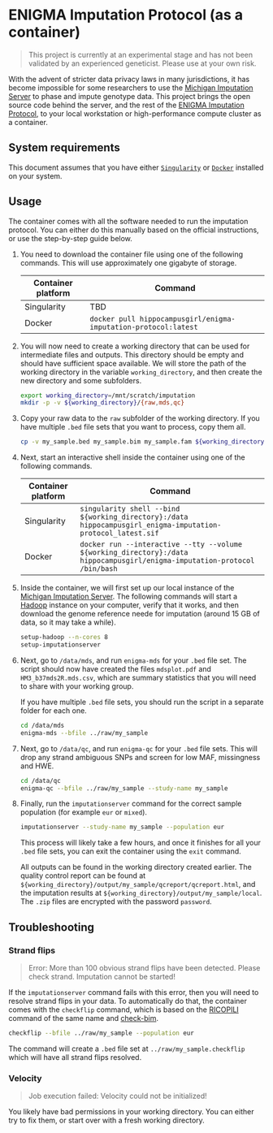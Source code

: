 # ENIGMA Imputation Protocol (as a container)

> This project is currently at an experimental stage and has not been validated
> by an experienced geneticist. Please use at your own risk.

With the advent of stricter data privacy laws in many jurisdictions, it has
become impossible for some researchers to use the
[Michigan Imputation Server](https://imputationserver.readthedocs.io/en/latest/)
to phase and impute genotype data. This project brings the open source code
behind the server, and the rest of the
[ENIGMA Imputation Protocol](https://enigma.ini.usc.edu/wp-content/uploads/2020/02/ENIGMA-1KGP_p3v5-Cookbook_20170713.pdf),
to your local workstation or high-performance compute cluster as a container.

## System requirements

This document assumes that you have either
[`Singularity`](https://sylabs.io/guides/3.7/user-guide/quick_start.html) or
[`Docker`](https://docs.docker.com/engine/install/) installed on your system.

## Usage

The container comes with all the software needed to run the imputation protocol.
You can either do this manually based on the official instructions, or use the
step-by-step guide below.

<ol>

<li>
<p>
You need to download the container file using one of the following commands.
This will use approximately one gigabyte of storage.
</p>
<table>
<thead>
  <tr>
    <th><b>Container platform</b></th>
    <th><b>Command</b></th>
  </tr>
</thead>
<tbody>
  <tr>
    <td>Singularity</td>
    <td>TBD</td>
  </tr>
  <tr>
    <td>Docker</td>
    <td><code>docker pull hippocampusgirl/enigma-imputation-protocol:latest</code></td>
  </tr>
</tbody>
</table>
</li>

<li>
<p>
You will now need to create a working directory that can be used for 
intermediate files and outputs. This directory should be empty and should have
sufficient space available. We will store the path of the working directory in
the variable <code>working_directory</code>, and then create the new directory
and some subfolders.
</p>

```bash
export working_directory=/mnt/scratch/imputation
mkdir -p -v ${working_directory}/{raw,mds,qc}
```

</li>

<li>
<p>
Copy your raw data to the <code>raw</code> subfolder of the working directory. If you
have multiple <code>.bed</code> file sets that you want to process, copy them all.
</p>

```bash
cp -v my_sample.bed my_sample.bim my_sample.fam ${working_directory}/raw
```

</li>

<li>
<p>
Next, start an interactive shell inside the container using one of the
following commands.
</p>
<table>
<thead>
  <tr>
    <th><b>Container platform</b></th>
    <th><b>Command</b></th>
  </tr>
</thead>
<tbody>
  <tr>
    <td>Singularity</td>
    <td><code>singularity shell --bind ${working_directory}:/data hippocampusgirl_enigma-imputation-protocol_latest.sif</code></td>
  </tr>
  <tr>
    <td>Docker</td>
    <td>
        <code>docker run --interactive --tty --volume ${working_directory}:/data hippocampusgirl/enigma-imputation-protocol /bin/bash</code>
    </td>
  </tr>
</tbody>
</table>
</li>

<li>
<p>
Inside the container, we will first set up our local instance of the
<a href="https://imputationserver.readthedocs.io/en/latest/">Michigan Imputation Server</a>.
The following commands will start a <a href="https://hadoop.apache.org/">Hadoop</a>
instance on your computer, verify that it works, and then download the genome
reference neede for imputation (around 15 GB of data, so it may take a while).
</p>

```bash
setup-hadoop --n-cores 8
setup-imputationserver
```

</li>

<li>
<p>
Next, go to <code>/data/mds</code>, and run <code>enigma-mds</code> for your <code>.bed</code>
file set. The script should now have created the files <code>mdsplot.pdf</code>
and  <code>HM3_b37mds2R.mds.csv</code>, which are summary statistics that you
will need to share with your working group.
</p>
<p>
If you have multiple <code>.bed</code> file sets, you should run the script in a
separate folder for each one.
</p>

```bash
cd /data/mds
enigma-mds --bfile ../raw/my_sample
```

</li>

<li>
<p>
Next, go to <code>/data/qc</code>, and run <code>enigma-qc</code> for your 
<code>.bed</code> file sets. This will drop any strand ambiguous SNPs and
screen for low MAF, missingness and HWE.
</p>

```bash
cd /data/qc
enigma-qc --bfile ../raw/my_sample --study-name my_sample
```

</li>

<li>
<p>
Finally, run the <code>imputationserver</code> command for the correct sample population
(for example <code>eur</code> or <code>mixed</code>).
</p>

```bash
imputationserver --study-name my_sample --population eur
```

<p>
This process will likely take a few hours, and once it finishes for all your
<code>.bed</code> file sets, you can exit the container using the
<code>exit</code> command. 
</p>
<p>
All outputs can be found in the working directory created earlier. The quality
control report can be found at
<code>${working_directory}/output/my_sample/qcreport/qcreport.html</code>, and
the imputation results at
<code>${working_directory}/output/my_sample/local</code>. The <code>.zip</code>
files are encrypted with the password <code>password</code>.
</p>
</li>

</ol>

## Troubleshooting

### Strand flips

> Error: More than 100 obvious strand flips have been detected. Please check
> strand. Imputation cannot be started!

If the `imputationserver` command fails with this error, then you will need to
resolve strand flips in your data. To automatically do that, the container comes
with the `checkflip` command, which is based on the
[RICOPILI](https://sites.google.com/a/broadinstitute.org/ricopili/) command of
the same name and [check-bim](https://www.well.ox.ac.uk/~wrayner/tools/).

```bash
checkflip --bfile ../raw/my_sample --population eur
```

The command will create a `.bed` file set at `../raw/my_sample.checkflip` which
will have all strand flips resolved.

### Velocity

> Job execution failed: Velocity could not be initialized!

You likely have bad permissions in your working directory. You can either try
to fix them, or start over with a fresh working directory.
